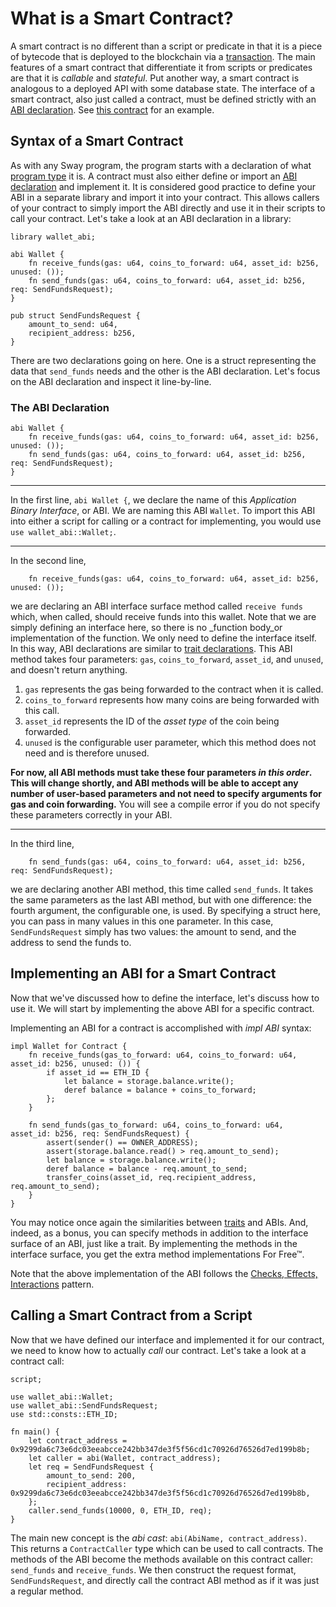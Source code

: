# What is a Smart Contract?

A smart contract is no different than a script or predicate in that it is a piece of bytecode that is deployed to the blockchain via a [transaction](https://github.com/FuelLabs/fuel-specs/blob/master/specs/protocol/tx_format.md). The main features of a smart contract that differentiate it from scripts or predicates are that it is _callable_ and _stateful_. Put another way, a smart contract is analogous to a deployed API with some database state. The interface of a smart contract, also just called a contract, must be defined strictly with an [ABI declaration](#abi-declarations). See [this contract](../examples/subcurrency.md) for an example.

## Syntax of a Smart Contract

As with any Sway program, the program starts with a declaration of what [program type](./program_types.md) it is. A contract must also either define or import an [ABI declaration](#abi-declarations) and implement it. It is considered good practice to define your ABI in a separate library and import it into your contract. This allows callers of your contract to simply import the ABI directly and use it in their scripts to call your contract. Let's take a look at an ABI declaration in a library:

```sway
library wallet_abi;

abi Wallet {
    fn receive_funds(gas: u64, coins_to_forward: u64, asset_id: b256, unused: ());
    fn send_funds(gas: u64, coins_to_forward: u64, asset_id: b256, req: SendFundsRequest);
}

pub struct SendFundsRequest {
    amount_to_send: u64,
    recipient_address: b256,
}
```

There are two declarations going on here. One is a struct representing the data that `send_funds` needs and the other is the ABI declaration. Let's focus on the ABI declaration and inspect it line-by-line.

### The ABI Declaration

```sway
abi Wallet {
    fn receive_funds(gas: u64, coins_to_forward: u64, asset_id: b256, unused: ());
    fn send_funds(gas: u64, coins_to_forward: u64, asset_id: b256, req: SendFundsRequest);
}
```

---

In the first line, `abi Wallet {`, we declare the name of this _Application Binary Interface_, or ABI. We are naming this ABI `Wallet`. To import this ABI into either a script for calling or a contract for implementing, you would use `use wallet_abi::Wallet;`.

---

In the second line,

```sway
    fn receive_funds(gas: u64, coins_to_forward: u64, asset_id: b256, unused: ());
```

we are declaring an ABI interface surface method called `receive funds` which, when called, should receive funds into this wallet. Note that we are simply defining an interface here, so there is no _function body_or implementation of the function. We only need to define the interface itself. In this way, ABI declarations are similar to [trait declarations](../advanced/traits.md). This ABI method takes four parameters: `gas`, `coins_to_forward`, `asset_id`, and `unused`, and doesn't return anything.

1. `gas` represents the gas being forwarded to the contract when it is called.
2. `coins_to_forward` represents how many coins are being forwarded with this call.
3. `asset_id` represents the ID of the _asset type_ of the coin being forwarded.
4. `unused` is the configurable user parameter, which this method does not need and is therefore unused.

**For now, all ABI methods must take these four parameters _in this order_. This will change shortly, and ABI methods will be able to accept any number of user-based parameters and not need to specify arguments for gas and coin forwarding.** You will see a compile error if you do not specify these parameters correctly in your ABI.

---

In the third line,

```sway
    fn send_funds(gas: u64, coins_to_forward: u64, asset_id: b256, req: SendFundsRequest);
```

we are declaring another ABI method, this time called `send_funds`. It takes the same parameters as the last ABI method, but with one difference: the fourth argument, the configurable one, is used. By specifying a struct here, you can pass in many values in this one parameter. In this case, `SendFundsRequest` simply has two values: the amount to send, and the address to send the funds to.

## Implementing an ABI for a Smart Contract

Now that we've discussed how to define the interface, let's discuss how to use it. We will start by implementing the above ABI for a specific contract.

Implementing an ABI for a contract is accomplished with _impl ABI_ syntax:

```sway
impl Wallet for Contract {
    fn receive_funds(gas_to_forward: u64, coins_to_forward: u64, asset_id: b256, unused: ()) {
        if asset_id == ETH_ID {
            let balance = storage.balance.write();
            deref balance = balance + coins_to_forward;
        };
    }

    fn send_funds(gas_to_forward: u64, coins_to_forward: u64, asset_id: b256, req: SendFundsRequest) {
        assert(sender() == OWNER_ADDRESS);
        assert(storage.balance.read() > req.amount_to_send);
        let balance = storage.balance.write();
        deref balance = balance - req.amount_to_send;
        transfer_coins(asset_id, req.recipient_address, req.amount_to_send);
    }
}
```

You may notice once again the similarities between [traits](../advanced/traits.md) and ABIs. And, indeed, as a bonus, you can specify methods in addition to the interface surface of an ABI, just like a trait. By implementing the methods in the interface surface, you get the extra method implementations For Free™.

Note that the above implementation of the ABI follows the [Checks, Effects, Interactions](https://docs.soliditylang.org/en/v0.6.11/security-considerations.html#re-entrancy) pattern.

## Calling a Smart Contract from a Script

Now that we have defined our interface and implemented it for our contract, we need to know how to actually _call_ our contract. Let's take a look at a contract call:

```sway
script;

use wallet_abi::Wallet;
use wallet_abi::SendFundsRequest;
use std::consts::ETH_ID;

fn main() {
    let contract_address = 0x9299da6c73e6dc03eeabcce242bb347de3f5f56cd1c70926d76526d7ed199b8b;
    let caller = abi(Wallet, contract_address);
    let req = SendFundsRequest {
        amount_to_send: 200,
        recipient_address: 0x9299da6c73e6dc03eeabcce242bb347de3f5f56cd1c70926d76526d7ed199b8b,
    };
    caller.send_funds(10000, 0, ETH_ID, req);
}
```

The main new concept is the _abi cast_: `abi(AbiName, contract_address)`. This returns a `ContractCaller` type which can be used to call contracts. The methods of the ABI become the methods available on this contract caller: `send_funds` and `receive_funds`. We then construct the request format, `SendFundsRequest`, and directly call the contract ABI method as if it was just a regular method.
